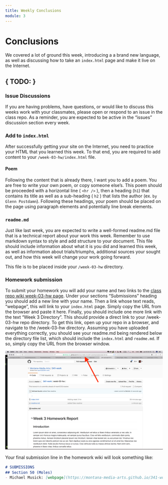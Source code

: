 ```yaml
---
title: Weekly Conclusions
module: 3
---
```

# Conclusions
We covered a lot of ground this week, introducing a a brand new language, as well as discussing how to take an `index.html` page and make it live on the Internet.

## { TODO: }

### Issue Discussions
If you are having problems, have questions, or would like to discuss this weeks work with your classmates, please open or respond to an issue in the class repo. As a reminder, you are expected to be active in the “issues” discussion section every week.

### Add to `index.html`
After successfully getting your site on the Internet, you need to practice your HTML that you learned this week. To that end, you are required to add content to your `/week-03-hw/index.html` file.

#### Poem
Following the content that is already there, I want you to add a poem. You are free to write your own poem, or copy someone else’s. This poem should be proceeded with a horizontal line ( `<hr />` ), then a heading (`h1`) that contains its title as well as a sub-heading ( `h2` ) that lists the author (ex. `by Glenn Postdamn`). Following these headings, your poem should be placed on the page using paragraph elements and potentially line break elements.

### `readme.md`
Just like last week, you are expected to write a well-formed readme.md file that is a technical report about your work this week. Remember to use markdown syntax to style and add structure to your document. This file should include information about what it is you did and learned this week, as well as information about trials/triumphs, additional sources your sought out, and how this week will change your work going forward.

This file is to be placed inside your `/week-03-hw` directory.

### Homework submission
To submit your homework you will add your name and two links to the [class repo wiki week-03-hw page](https://github.com/Montana-Media-Arts/341-work/wiki/week-03-hw). Under your sections “Submissions” heading you should add a new line with your name. Then a link whose text reads, “webpage”, this will link to your `index.html` page. Simply copy the URL from the browser and paste it here. Finally, you should include one more link with the text “Week 3 Directory”. This should provide a direct link to your /week-03-hw repo directory. To get this link, open up your repo in a browser, and navigate to the /week-03-hw directory. Assuming you have uploaded everything correctly, you should see your readme.md being rendered below the directory file list, which should include the `index.html` and `readme.md`. If so, simply copy the URL from the browser window.

![Example of week 3 hw submission](../imgs/week_3_sub_ex.png "Example of week 3 hw submission")

Your final submission line in the homework wiki will look something like:

```markdown
# SUBMISSIONS
## Section 50 (Moles)
- Michael Musick: [webpage](https://montana-media-arts.github.io/341-work/HW-Examples/week-03-hw/) - [Week 3 Directory](https://github.com/Montana-Media-Arts/341-work/tree/master/HW-Examples/week-03-hw)
```
